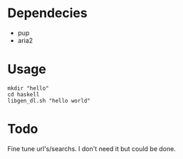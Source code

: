 Dependecies
===========

- pup
- aria2

Usage
=====

```
mkdir "hello"
cd haskell
libgen_dl.sh "hello world"
```

Todo
====

Fine tune url's/searchs. I don't need it but could be done.
